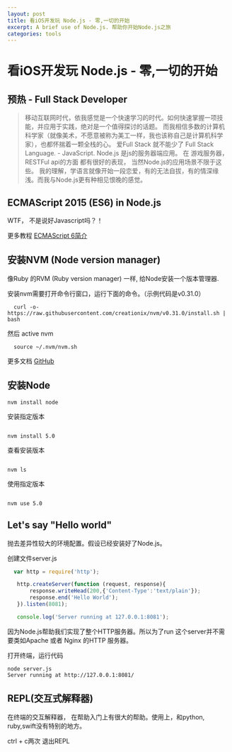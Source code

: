 ```yaml
---
layout: post
title: 看iOS开发玩 Node.js - 零,一切的开始
excerpt: A brief use of Node.js. 帮助你开始Node.js之旅
categories: tools
---
```


# 看iOS开发玩 Node.js - 零,一切的开始

## 预热 - Full Stack Developer

> 移动互联网时代，依我感觉是一个快速学习的时代。如何快速掌握一项技能，并应用于实践，绝对是一个值得探讨的话题。
> 而我相信多数的计算机科学家（就像美术，不愿意被称为美工一样，我也该称自己是计算机科学家），也都怀揣着一颗全栈的心。
> 爱Full Stack 就不能少了 Full Stack Language. - JavaScript.
> Node.js 是js的服务器端应用。 在 游戏服务器，RESTFul api的方面 都有很好的表现， 当然Node.js的应用场景不限于这些。
> 我的理解，学语言就像开始一段恋爱，有的无法自拔，有的情深缘浅。而我与Node.js更有种相见恨晚的感觉。


## ECMAScript 2015 (ES6) in Node.js

WTF， 不是说好Javascript吗？！

更多教程 [ECMAScript 6简介](http://es6.ruanyifeng.com/#docs/intro)

## 安装NVM (Node version manager)
像Ruby 的RVM (Ruby version manager) 一样, 给Node安装一个版本管理器.

安装nvm需要打开命令行窗口，运行下面的命令。（示例代码是v0.31.0）

```
  curl -o- https://raw.githubusercontent.com/creationix/nvm/v0.31.0/install.sh | bash
```

然后 active nvm

```  
  source ~/.nvm/nvm.sh

```

更多文档 [GitHub](https://github.com/creationix/nvm/blob/master/README.markdown)

## 安装Node

```
nvm install node

```

安装指定版本

```

nvm install 5.0

```

查看安装版本

```

nvm ls

```

使用指定版本

```

nvm use 5.0

```



## Let's say "Hello world"

抛去差异性较大的环境配置。假设已经安装好了Node.js。

创建文件server.js

``` server.js
  var http = require('http');

   http.createServer(function (request, response){
       response.writeHead(200,{'Content-Type':'text/plain'});
       response.end('Hello World');
   }).listen(8081);

   console.log('Server running at 127.0.0.1:8081');

```

因为Node.js帮助我们实现了整个HTTP服务器。所以为了run 这个server并不需要类如Apache 或者 Nginx 的HTTP 服务器。

打开终端，运行代码
```
node server.js
Server running at http://127.0.0.1:8081/

```

## REPL(交互式解释器)

在终端的交互解释器， 在帮助入门上有很大的帮助。使用上，和python, ruby,swift没有特别的地方。

ctrl + c两次 退出REPL
